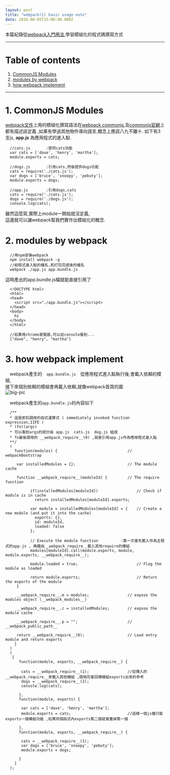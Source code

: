 ```yaml
---
layout: post
title: "webpack(1) basic usage note"
date: 2016-08-05T15:00:00.000Z
---
```


本篇紀錄從[webpack入門用法][webpackDocUsage],學習模組化的程式碼撰寫方式

--------------------------------------------------------------------------------

# Table of contents

1. [CommonJS Modules](#commonjs-modules)
2. [modules by webpack](#modules-by-webpack)
3. [how webpack implement](#how-webpack-implement)

--------------------------------------------------------------------------------  


# 1\. CommonJS Modules
[webpack文件][webpackDocUsage]上用的模組化撰寫語法在[webpack commonjs][webpakCommonjsModules],及[commonjs官網][commonjsModules]上都有描述該定義 ,如果有學過其他物件導向語言,概念上應該八九不離十.
如下有3支js, **app.js** 為應用程式的進入點.  

```
  //cats.js       :提供cats功能
  var cats = ['dave', 'henry', 'martha'];
  module.exports = cats;

  //dogs.js       :引用cats,然後提供dogs功能
  cats = require('./cats.js');
  var dogs = ['bruce', 'snoopy', 'pebuty'];
  module.exports = dogs;

  //app.js        :引用dogs,cats
  cats = require('./cats.js');
  dogs = require('./dogs.js');
  console.log(cats);
```  

雖然這麼寫,實際上module一開始就沒定義,  
這邊就可以讓webpack幫我們實作出模組化的概念.  

# 2\. modules by webpack

```
  //用npm安裝webpack
  npm install webpack -g
  //給程式進入點的檔名,和打包完成後的檔名
  webpack ./app.js app.bundle.js
```  
這時產出的app.bundle.js檔就能直接引用了

```
  <!DOCTYPE html>
  <html>
  <head>
    <script src="./app.bundle.js"></script>
  </head>
  <body>
    hi
  </body>
  </html>

  //如果用chrome瀏覽器,可以從console看到...
  ["dave", "henry", "martha"]
```

# 3\. how webpack implement
　webpack產生的　`app.bundle.js`　從應用程式進入點執行後,會載入依賴的模組,  
接下來個別依賴的模組會再載入依賴,就像webpack首頁的圖  
![big-pic](http://webpack.github.io/assets/what-is-webpack.png)  

　webpack產生的`app.bundle.js`的內容如下  

```
  /**
  * 這是即刻調用的函式運算式 ( immediately invoked function expression,IIFE )
  * (fn)(args)
  * 可以看到args的部分由 app.js  cats.js  dog.js 組成
  * fn最後調用的 __webpack_require__(0) ,就是引用app.js作為應用程式進入點
  **/
  (
    function(modules) {                               // webpackBootstrap

     var installedModules = {};                       // The module cache

     function __webpack_require__(moduleId) {         // The require function

           if(installedModules[moduleId])                 // Check if module is in cache
             return installedModules[moduleId].exports;

           var module = installedModules[moduleId] = {    // Create a new module (and put it into the cache)
             exports: {},
             id: moduleId,
             loaded: false
           };

           // Execute the module function          :第一次會先載入作為主程式的app.js , 再藉由__webpack_require__載入其他require的模組
           modules[moduleId].call(module.exports, module, module.exports, __webpack_require__);

           module.loaded = true;                          // Flag the module as loaded

           return module.exports;                         // Return the exports of the module
     }

     __webpack_require__.m = modules;                 // expose the modules object (__webpack_modules__)

     __webpack_require__.c = installedModules;        // expose the module cache

     __webpack_require__.p = "";                      // __webpack_public_path__

     return __webpack_require__(0);                   // Load entry module and return exports
    }
  )
  (
   [
      function(module, exports, __webpack_require__) {

       cats = __webpack_require__(1);                 //從傳入的__webpack_require__來載入其他模組 ,調用完會回傳模組exports出來的參考
       dogs = __webpack_require__(2);
       console.log(cats);

      },
      function(module, exports) {

       var cats = ['dave', 'henry', 'martha'];      
       module.exports = cats;                         //這樣一個js檔只能exports一個模組功能 ,如果同個函式內exports第二個就會蓋掉第一個

      },
      function(module, exports, __webpack_require__) {

       cats = __webpack_require__(1);
       var dogs = ['bruce', 'snoopy', 'pebuty'];
       module.exports = dogs;

      }
    ]
  );
```



[webpackDocUsage]:http://webpack.github.io/docs/usage.html
[webpakCommonjsModules]:http://webpack.github.io/docs/commonjs.html
[commonjsModules]:http://www.commonjs.org/specs/modules/1.0/
